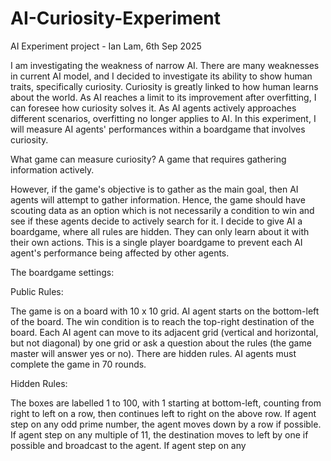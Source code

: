 # AI-Curiosity-Experiment

AI Experiment project - Ian Lam, 6th Sep 2025

I am investigating the weakness of narrow AI. There are many weaknesses in current AI model, and I decided to investigate its ability to show human traits, specifically curiosity.
Curiosity is greatly linked to how human learns about the world. As AI reaches a limit to its improvement after overfitting, I can foresee how curiosity solves it. As AI agents actively approaches different scenarios, overfitting no longer applies to AI.
In this experiment, I will measure AI agents' performances within a boardgame that involves curiosity.

What game can measure curiosity?
A game that requires gathering information actively.

However, if the game's objective is to gather as the main goal, then AI agents will attempt to gather information. Hence, the game should have scouting data as an option which is not necessarily a condition to win and see if these agents decide to actively search for it.
I decide to give AI a boardgame, where all rules are hidden. They can only learn about it with their own actions. This is a single player boardgame to prevent each AI agent's performance being affected by other agents.

The boardgame settings:

Public Rules:

The game is on a board with 10 x 10 grid.
AI agent starts on the bottom-left of the board.
The win condition is to reach the top-right destination of the board.
Each AI agent can move to its adjacent grid (vertical and horizontal, but not diagonal) by one grid or ask a question about the rules (the game master will answer yes or no).
There are hidden rules.
AI agents must complete the game in 70 rounds.

Hidden Rules:

The boxes are labelled 1 to 100, with 1 starting at bottom-left, counting from right to left on a row, then continues left to right on the above row.
If agent step on any odd prime number, the agent moves down by a row if possible.
If agent step on any multiple of 11, the destination moves to left by one if possible and broadcast to the agent.
If agent step on any 




